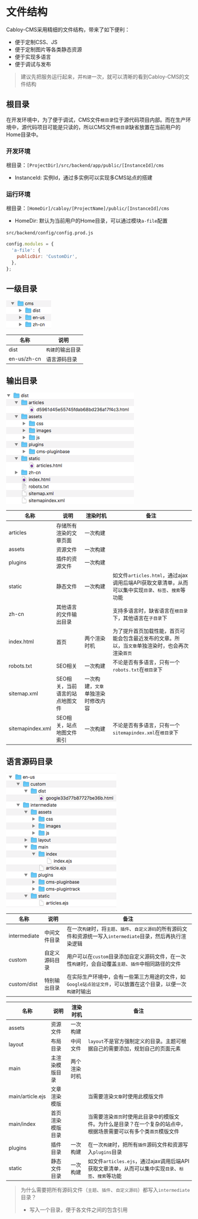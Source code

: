 # 文件结构

Cabloy-CMS采用精细的文件结构，带来了如下便利：
  - 便于定制CSS、JS
  - 便于定制图片等各类静态资源
  - 便于实现多语言
  - 便于调试与发布

> 建议先把服务运行起来，并`构建`一次，就可以清晰的看到Cabloy-CMS的文件结构

## 根目录

在开发环境中，为了便于调试，CMS文件`根目录`位于源代码项目内部。而在生产环境中，源代码项目可能是只读的，所以CMS文件`根目录`缺省放置在当前用户的Home目录中。

### 开发环境

根目录：`[ProjectDir]/src/backend/app/public/[InstanceId]/cms`

- InstanceId: 实例Id，通过多实例可以实现多CMS站点的搭建

### 运行环境

根目录：`[HomeDir]/cabloy/[ProjectName]/public/[InstanceId]/cms`

- HomeDir: 默认为当前用户的Home目录，可以通过模块`a-file`配置

`src/backend/config/config.prod.js`

``` javascript
config.modules = {
  'a-file': {
    publicDir: 'CustomDir',
  },
};
```

## 一级目录

![](../../../assets/images/cms/12.png)

|名称|说明|
|-|-|
|dist|`构建`的输出目录|
|en-us/zh-cn|语言源码目录|

## 输出目录

![](../../../assets/images/cms/13.png)

|名称|说明|渲染时机|备注|
|-|-|-|-|
|articles|存储所有渲染的文章页面|一次构建||
|assets|资源文件|一次构建||
|plugins|插件的资源文件|一次构建||
|static|静态文件|一次构建|如文件`articles.html`，通过ajax调用后端API获取文章清单，从而可以集中实现`目录`、`标签`、`搜索`等功能|
|zh-cn|其他语言的文件输出目录||支持多语言时，缺省语言在`根目录`下，其他语言在`子目录`下|
|index.html|首页|两个渲染时机|为了提升首页加载性能，首页可能会包含最近发布的文章。所以，当`文章`单独渲染时，也会再次渲染`首页`|
|robots.txt|SEO相关|一次构建|不论是否有多语言，只有一个`robots.txt`在`根目录`下|
|sitemap.xml|SEO相关，当前语言的站点地图文件|一次构建，`文章`单独渲染时修改内容||
|sitemapindex.xml|SEO相关，站点地图文件索引|一次构建|不论是否有多语言，只有一个`sitemapindex.xml`在`根目录`下|

## 语言源码目录

![](../../../assets/images/cms/14.png)

|名称|说明|备注|
|-|-|-|
|intermediate|中间文件目录|在一次`构建`时，将`主题`、`插件`、`自定义源码`的所有源码文件和资源统一写入`intermediate`目录，然后再执行渲染逻辑|
|custom|自定义源码目录|用户可以在`custom`目录添加自定义源码文件，在一次性`构建`时，会自动覆盖`主题`、`插件`中相同路径的文件|
|custom/dist|特别输出目录|在实际生产环境中，会有一些第三方用途的文件，如`Google站点验证文件`，可以放置在这个目录，以便一次`构建`时输出|

|名称|说明|渲染时机|备注|
|-|-|-|-|
|assets|资源文件|一次构建||
|layout|布局目录|中间文件|`layout`不是官方强制定义的目录。主题可根据自己的需要添加，规划自己的页面元素|
|main|主渲染模版目录|两个渲染时机||
|main/article.ejs|文章渲染模版||当需要渲染`文章`时使用此模版文件|
|main/index|首页渲染模版目录||当需要渲染`首页`时使用此目录中的模版文件。为什么是目录？在一个复杂的站点中，根据场景需要可以有多个类`首页`模版文件|
|plugins|插件目录|一次构建|在一次`构建`时，把所有`插件`源码文件和资源写入`plugins`目录|
|static|静态文件目录|一次构建|如文件`articles.ejs`，通过ajax调用后端API获取文章清单，从而可以集中实现`目录`、`标签`、`搜索`等功能|

> 为什么需要把所有源码文件（`主题`、`插件`、`自定义源码`）都写入`intermediate`目录？
> - 写入一个目录，便于各文件之间的包含引用
